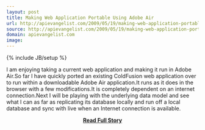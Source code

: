 ```yaml
---
layout: post
title: Making Web Application Portable Using Adobe Air
url: http://apievangelist.com/2009/05/19/making-web-application-portable-using-adobe-air/
source: http://apievangelist.com/2009/05/19/making-web-application-portable-using-adobe-air/
domain: apievangelist.com
image: 
---
```

{% include JB/setup %}<p>I am enjoying taking a current web application and making it run in Adobe Air.So far I have quickly ported an existing ColdFusion web application over to run within a downloadable Adobe Air application.It runs as it does in the browser with a few modifications.It is completely dependent on an internet connection.Next I will be playing with the underlying data model and see what I can as far as replicating its database locally and run off a local database and sync with live when an Internet connection is available.</p>
<center><p><a href="http://apievangelist.com/2009/05/19/making-web-application-portable-using-adobe-air/" style='padding:25px; font-sze:18px; font-weight: bold;'>Read Full Story</a></p></center>
